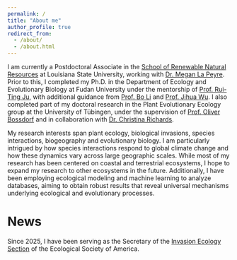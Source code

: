 ```yaml
---
permalink: /
title: "About me"
author_profile: true
redirect_from: 
  - /about/
  - /about.html
---
```


I am currently a Postdoctoral Associate in the [School of Renewable Natural Resources](https://www.lsu.edu/agriculture/rnr/index.php) at Louisiana State University, working with [Dr. Megan La Peyre](https://www.lsu.edu/ceds/people/megan-peyre.php). Prior to this, I completed my Ph.D. in the Department of Ecology and Evolutionary Biology at Fudan University under the mentorship of [Prof. Rui-Ting Ju](https://ecology.fudan.edu.cn/f1/43/c30054a323907/page.htm), with additional guidance from [Prof. Bo Li](https://ecology.fudan.edu.cn/f2/b3/c30054a324275/page.htm) and [Prof. Jihua Wu](https://ecology.fudan.edu.cn/f0/11/c30054a323601/page.htm). I also completed part of my doctoral research in the Plant Evolutionary Ecology group at the University of Tübingen, under the supervision of [Prof. Oliver Bossdorf](https://uni-tuebingen.de/fakultaeten/mathematisch-naturwissenschaftliche-fakultaet/fachbereiche/biologie/institute/evolution-und-oekologie/lehrbereiche/plant-evolutionary-ecology/people/oliver-bossdorf/) and in collaboration with [Dr. Christina Richards](https://www.usf.edu/arts-sciences/departments/ib/people/faculty/christinarichards.aspx).

My research interests span plant ecology, biological invasions, species interactions, biogeography and evolutionary biology. I am particularly intrigued by how species interactions respond to global climate change and how these dynamics vary across large geographic scales. While most of my research has been centered on coastal and terrestrial ecosystems, I hope to expand my research to other ecosystems in the future. Additionally, I have been employing ecological modeling and machine learning to analyze databases, aiming to obtain robust results that reveal universal mechanisms underlying ecological and evolutionary processes.

News
======
Since 2025, I have been serving as the Secretary of the [Invasion Ecology Section](https://esa.org/invasion/) of the Ecological Society of America.
